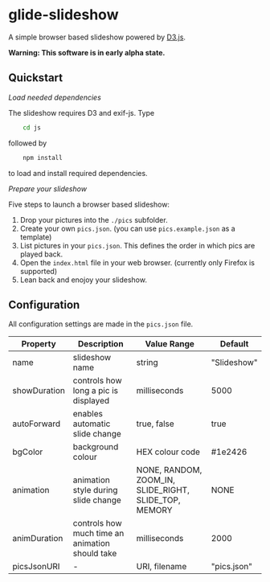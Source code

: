 # glide-slideshow
A simple browser based slideshow powered by [D3.js](http://d3js.org).

**Warning: This software is in early alpha state.**

## Quickstart

*Load needed dependencies*

The slideshow requires D3 and exif-js. Type

```bash
    cd js
```

followed by 

```bash
    npm install
```

to load and install required dependencies.

*Prepare your slideshow*

Five steps to launch a browser based slideshow:

1. Drop your pictures into the `./pics` subfolder.
2. Create your own `pics.json`. (you can use `pics.example.json` as a template)
3. List pictures in your `pics.json`. This defines the order in which pics are played back.
4. Open the `index.html` file in your web browser. (currently only Firefox is supported)
5. Lean back and enojoy your slideshow.

## Configuration

All configuration settings are made in the `pics.json` file.

| Property      | Description | Value Range   | Default  |
| ------------- | ------------- | ------------- | ----- |
| name          | slideshow name | string        | "Slideshow" |
| showDuration  | controls how long a pic is displayed | milliseconds  |  5000 |
| autoForward   | enables automatic slide change  | true, false   |  true   |
| bgColor       | background colour | HEX colour code |  #1e2426   |
| animation     | animation style during slide change | NONE, RANDOM, ZOOM_IN, SLIDE_RIGHT, SLIDE_TOP, MEMORY |  NONE   |
| animDuration  | controls how much time an animation should take | milliseconds  |  2000   |
| picsJsonURI   | - | URI, filename |  "pics.json" |
